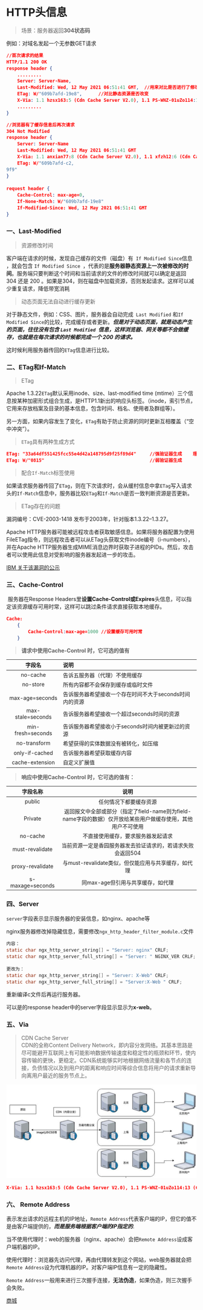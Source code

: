 # HTTP头信息  



> 场景：服务器返回**304状态码**

例如：对域名发起一个无参数GET请求

```json
//首次请求的结果
HTTP/1.1 200 OK
response header {
    .........
    Server: Server-Name,
    Last-Modified: Wed, 12 May 2021 06:51:41 GMT,  //用来对比是否进行了修改
    ETag: W/"609b7afd-19e8",      //对比静态资源是否改变
    X-Via: 1.1 hzsx163:5 (Cdn Cache Server V2.0), 1.1 PS-WNZ-01uZo114:13 (Cdn Cache Server V2.0),   //CDN缓存服务器
 	.........
}
```

```json
//浏览器有了缓存信息后再次请求
304 Not Modified
response header {
    Server: Server-Name
    Last-Modified: Wed, 12 May 2021 06:51:41 GMT
    X-Via: 1.1 anxian77:8 (Cdn Cache Server V2.0), 1.1 xfzh12:6 (Cdn Cache Server V2.0)
    ETag: W/"609b7afd-c2,
9f9"
}

request header {
    Cache-Control: max-age=0,
    If-None-Match: W/"609b7afd-19e8"
    If-Modified-Since: Wed, 12 May 2021 06:51:41 GMT
}
```

### 一、Last-Modified

> 资源修改时间

客户端在请求的时候，发现自己缓存的文件（磁盘）有` If Modified Since`信息 ，就会包含 `If Modified Since `，代表的是**服务器静态资源上一次被修改的时间**。服务端只要判断这个时间和当前请求的文件的修改时间就可以确定是返回 304 还是 200 。如果是304，则在磁盘中加载资源，否则发起请求。这样可以减少重复请求，降低带宽消耗

> 动态页面无法自动进行缓存更新

对于静态文件，例如：CSS、图片，服务器会自动完成` Last Modified` 和` If Modified Since `的比较，完成缓存或者更新。***但是对于动态页面，就是动态产生的页面，往往没有包含 `Last Modified `信息，这样浏览器、网关等都不会做缓存，也就是在每次请求的时候都完成一个 200 的请求。***

这时候利用服务器传回的`ETag`信息进行比较。  

### 二、ETag和If-Match

> ETag

Apache 1.3.22`ETag`默认采用inode、size、last-modified time (mtime）三个信息按某种加密形式组合生成，是HTTP1.1新出的响应头标签。（inode，索引节点，它用来存放档案及目录的基本信息，包含时间、档名、使用者及群组等）。

另一方面，如果内容发生了变化，`ETag`有助于防止资源的同时更新互相覆盖（“空中冲突”）。

> `ETag`具有两种生成方式

```json
ETag: "33a64df551425fcc55e4d42a148795d9f25f89d4"     //强验证器生成    理想但计算开销大，难高效
ETag: W/"0815"										 //弱验证器生成  
```

> 配合`If-Match`标签使用

如果请求服务器传回了`ETag`，则在下次请求时，会从缓村信息中拿`ETag`写入请求头的`If-Match`信息中，服务器比较`ETag`和`If-Match`是否一致判断资源是否更新。

> ETag存在的问题  

漏洞编号：CVE-2003-1418 发布于2003年，针对版本1.3.22–1.3.27。

Apache HTTP服务器可能被远程攻击者获取敏感信息。如果将服务器配置为使用FileETag指令，则远程攻击者可以从ETag头获取文件inode编号（i-numbers），并在Apache HTTP服务器生成MIME消息边界时获取子进程的PIDs。然后，攻击者可以使用此信息对受影响的服务器发起进一步的攻击。

[IBM 关于该漏洞的公示](https://exchange.xforce.ibmcloud.com/vulnerabilities/11438)

### 三、Cache-Control  

​		服务器在Response Headers里**设置Cache-Control或Expires**头信息，可以指定该资源缓存可用时常，这样可以跳过条件请求直接获取本地缓存。

```json
Cache:
	{
    	Cache-Control:max-age=1000 //设置缓存可用时常
	}
```

> **请求中使用Cache-Control 时，它可选的值有**  

|      字段名       | 说明                                                    |
| :---------------: | :------------------------------------------------------ |
|     no-cache      | 告诉五服务器（代理）不使用缓存                          |
|     no-store      | 所有内容都不会保存到缓存或临时文件                      |
|  max-age=seconds  | 告诉服务器希望接收一个存在时间不大于seconds时间内的资源 |
| max-stale=seconds | 告诉服务器希望接收一个超过seconds时间的资源             |
| min-fresh=seconds | 告诉服务器希望接收小于seconds时间内被更新过的资源       |
|   no-transform    | 希望获得的实体数据没有被转化，如压缩                    |
|  only-if-cached   | 告诉服务器希望获取缓存内容                              |
|  cache-extension  | 自定义扩展值                                            |

> **响应中使用Cache-Control 时，它可选的值有：**  

|     字段名称     |                             说明                             |
| :--------------: | :----------------------------------------------------------: |
|      public      |                    任何情况下都要缓存资源                    |
|     Private      | 返回报文中全部或部分（指定了field-name则为field-name字段的数据）仅开放给某些用户做缓存使用，其他用户不可使用 |
|     no-cache     |              不直接使用缓存，要求服务器发起请求              |
| must-revalidate  | 当前资源一定是香园服务器发去验证请求的，若请求失败会返回504  |
| proxy-revalidate |     与must-revalidate类似，但仅能应用与共享缓存，如代理      |
| s-maxage=seconds |              同max-age但引用与共享缓存，如代理               |

### 四、Server  

`server`字段表示显示服务器的安装信息，如nginx、apache等  

nginx服务器修改掉隐藏信息，需要修改`ngx_http_header_filter_module.c`文件

```c
内容：
static char ngx_http_server_string[] = "Server: nginx" CRLF;
static char ngx_http_server_full_string[] = "Server: " NGINX_VER CRLF;
 
更改为：
static char ngx_http_server_string[] = "Server: X-Web" CRLF;
static char ngx_http_server_full_string[] = "Server:X-Web " CRLF;
```

重新编译c文件后再运行服务器。

可以是的response header中的server字段显示显示为**x-web**。

### 五、Via  
> CDN Cache Server  
CDN的全称Content Delivery Network，即内容分发网络。其基本思路是尽可能避开互联网上有可能影响数据传输速度和稳定性的瓶颈和环节，使内容传输的更快，更稳定。CDN系统能够实时地根据网络流量和各节点的连接，负债情况以及到用户的距离和响应时间等综合信息将用户的请求重新导向离用户最近的服务节点上。  

![cdn-server](../../asserts/images/cdn-server.png)



```json
X-Via: 1.1 hzsx163:5 (Cdn Cache Server V2.0), 1.1 PS-WNZ-01uZo114:13 (Cdn Cache Server V2.0)
```

### 六、 Remote Address  

表示发出请求的远程主机的IP地址，`Remote Address`代表客户端的IP，但它的值不是由客户端提供的，***而是服务端根据客户端的IP指定的***.

当不使用代理时：web的服务器（nginx、apache）会把`Remote Address`设成客户端机器的IP。

使用代理时：浏览器先访问代理，再由代理转发到这个网站，web服务器就会把`Remote Address`设为代理机器的IP。对客户端IP信息有一定的隐藏性。

`Remote Address`一般用来进行三次握手连接，**无法伪造**，如果伪造，则三次握手会失败。  



[商城](D:\MarkDownFiles\公司内部\shop.md)

